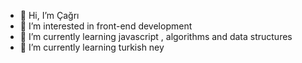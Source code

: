 - 👋 Hi, I’m Çağrı
- 👀 I’m interested in front-end development
- 🌱 I’m currently learning javascript , algorithms and data structures
- :musical_score: I’m currently learning turkish ney


<!---
muhammedcagrikurt/muhammedcagrikurt is a ✨ special ✨ repository because its `README.md` (this file) appears on your GitHub profile.
You can click the Preview link to take a look at your changes.
--->
